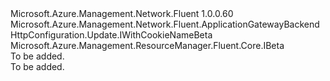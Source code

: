 <Type Name="IWithCookieName" FullName="Microsoft.Azure.Management.Network.Fluent.ApplicationGatewayBackendHttpConfiguration.Update.IWithCookieName">
  <TypeSignature Language="C#" Value="public interface IWithCookieName : Microsoft.Azure.Management.Network.Fluent.ApplicationGatewayBackendHttpConfiguration.Update.IWithCookieNameBeta, Microsoft.Azure.Management.ResourceManager.Fluent.Core.IBeta" />
  <TypeSignature Language="ILAsm" Value=".class public interface auto ansi abstract IWithCookieName implements class Microsoft.Azure.Management.Network.Fluent.ApplicationGatewayBackendHttpConfiguration.Update.IWithCookieNameBeta, class Microsoft.Azure.Management.ResourceManager.Fluent.Core.IBeta" />
  <TypeSignature Language="DocId" Value="T:Microsoft.Azure.Management.Network.Fluent.ApplicationGatewayBackendHttpConfiguration.Update.IWithCookieName" />
  <TypeSignature Language="VB.NET" Value="Public Interface IWithCookieName&#xA;Implements IBeta, IWithCookieNameBeta" />
  <TypeSignature Language="F#" Value="type IWithCookieName = interface&#xA;    interface IWithCookieNameBeta&#xA;    interface IBeta" />
  <AssemblyInfo>
    <AssemblyName>Microsoft.Azure.Management.Network.Fluent</AssemblyName>
    <AssemblyVersion>1.0.0.60</AssemblyVersion>
  </AssemblyInfo>
  <Interfaces>
    <Interface>
      <InterfaceName>Microsoft.Azure.Management.Network.Fluent.ApplicationGatewayBackendHttpConfiguration.Update.IWithCookieNameBeta</InterfaceName>
    </Interface>
    <Interface>
      <InterfaceName>Microsoft.Azure.Management.ResourceManager.Fluent.Core.IBeta</InterfaceName>
    </Interface>
  </Interfaces>
  <Docs>
    <summary>To be added.</summary>
    <remarks>To be added.</remarks>
  </Docs>
  <Members />
</Type>